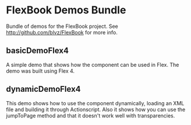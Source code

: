 # FlexBook Demos Bundle #

Bundle of demos for the FlexBook project.
See <http://github.com/blvz/FlexBook> for more info.


## basicDemoFlex4

A simple demo that shows how the component can be used in Flex. The demo was built using Flex 4.


## dynamicDemoFlex4

This demo shows how to use the component dynamically, loading an XML file and building it through Actionscript.
Also it shows how you can use the jumpToPage method and that it doesn't work well with transparencies.
